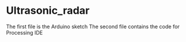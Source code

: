 # Ultrasonic_radar
The first file is the Arduino sketch
The second file contains the code for Processing IDE 
